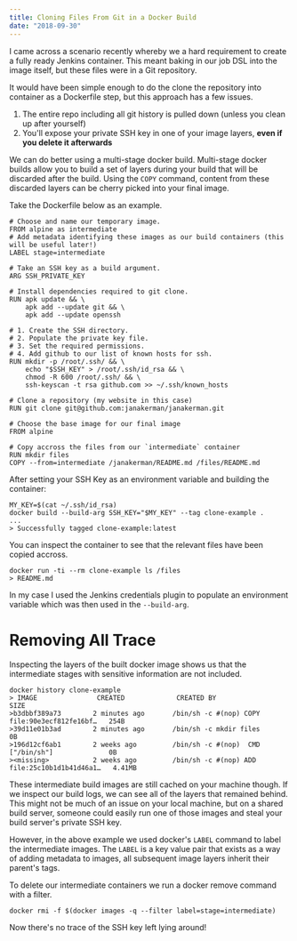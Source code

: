 ```yaml
---
title: Cloning Files From Git in a Docker Build
date: "2018-09-30"
---
```


I came across a scenario recently whereby we a hard requirement to create a fully ready Jenkins container. This meant baking in our job DSL into the image itself, but these files were in a Git repository.


It would have been simple enough to do the clone the repository into container as a Dockerfile step, but this approach has a few issues.
1. The entire repo including all git history is pulled down (unless you clean up after yourself)
2. You'll expose your private SSH key in one of your image layers, **even if you delete it afterwards**

We can do better using a multi-stage docker build. Multi-stage docker builds allow you to build a set of layers during your build that will be discarded after the build. Using the `COPY` command, content from these discarded layers can be cherry picked into your final image.

Take the Dockerfile below as an example.

```docker
# Choose and name our temporary image.
FROM alpine as intermediate
# Add metadata identifying these images as our build containers (this will be useful later!)
LABEL stage=intermediate

# Take an SSH key as a build argument.
ARG SSH_PRIVATE_KEY

# Install dependencies required to git clone.
RUN apk update && \
    apk add --update git && \
    apk add --update openssh

# 1. Create the SSH directory.
# 2. Populate the private key file.
# 3. Set the required permissions.
# 4. Add github to our list of known hosts for ssh.
RUN mkdir -p /root/.ssh/ && \
    echo "$SSH_KEY" > /root/.ssh/id_rsa && \
    chmod -R 600 /root/.ssh/ && \
    ssh-keyscan -t rsa github.com >> ~/.ssh/known_hosts

# Clone a repository (my website in this case)
RUN git clone git@github.com:janakerman/janakerman.git

# Choose the base image for our final image
FROM alpine

# Copy accross the files from our `intermediate` container
RUN mkdir files
COPY --from=intermediate /janakerman/README.md /files/README.md
```

After setting your SSH Key as an environment variable and building the container:

```
MY_KEY=$(cat ~/.ssh/id_rsa)
docker build --build-arg SSH_KEY="$MY_KEY" --tag clone-example .
...
> Successfully tagged clone-example:latest
```

You can inspect the container to see that the relevant files have been copied accross.

```
docker run -ti --rm clone-example ls /files
> README.md
```

In my case I used the Jenkins credentials plugin to populate an environment variable which was then used in the `--build-arg`.

# Removing All Trace

Inspecting the layers of the built docker image shows us that the intermediate stages with sensitive information are not included.

```
docker history clone-example
> IMAGE               CREATED             CREATED BY                                      SIZE
>b3dbbf389a73        2 minutes ago       /bin/sh -c #(nop) COPY file:90e3ecf812fe16bf…   254B
>39d11e01b3ad        2 minutes ago       /bin/sh -c mkdir files                          0B
>196d12cf6ab1        2 weeks ago         /bin/sh -c #(nop)  CMD ["/bin/sh"]              0B
><missing>           2 weeks ago         /bin/sh -c #(nop) ADD file:25c10b1d1b41d46a1…   4.41MB
```

These intermediate build images are still cached on your machine though. If we inspect our build logs, we can see all of the layers that remained behind. This might not be much of an issue on your local machine, but on a shared build server, someone could easily run one of those images and steal your build server's private SSH key.

However, in the above example we used docker's `LABEL` command to label the intermediate images. The `LABEL` is a key value pair that exists as a way of adding metadata to images, all subsequent image layers inherit their parent's tags.

To delete our intermediate containers we run a docker remove command with a filter.

```
docker rmi -f $(docker images -q --filter label=stage=intermediate)
```

Now there's no trace of the SSH key left lying around!
